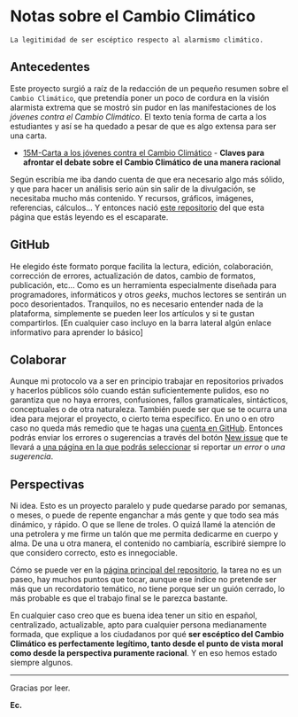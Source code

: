 # Notas sobre el Cambio Climático

`La legitimidad de ser escéptico respecto al alarmismo climático.`

## Antecedentes

Este proyecto surgió a raíz de la redacción de un pequeño resumen sobre el `Cambio Climático`, que pretendía poner un poco de cordura en la visión alarmista extrema que se mostró sin pudor en las manifestaciones de los *jóvenes contra el Cambio Climático*. El texto tenía forma de carta a los estudiantes y así se ha quedado a pesar de que es algo extensa para ser una carta.

* [15M-Carta a los jóvenes contra el Cambio Climático](https://eclectikus.github.io/cartaestudiantesccc/) - **Claves para afrontar el debate sobre el Cambio Climático de una manera racional**

Según escribía me iba dando cuenta de que era necesario algo más sólido, y que para hacer un análisis serio aún sin salir de la divulgación, se necesitaba mucho más contenido. Y recursos, gráficos, imágenes, referencias, cálculos... Y entonces nació [este repositorio](https://github.com/Eclectikus/notascc) del que esta página que estás leyendo es el escaparate.

## GitHub

He elegido éste formato porque facilita la lectura, edición, colaboración, corrección de errores, actualización de datos, cambio de formatos, publicación, etc... Como es un herramienta especialmente diseñada para programadores, informáticos y otros *geeks*, muchos lectores se sentirán un poco desorientados. Tranquilos, no es necesario entender nada de la plataforma, simplemente se pueden leer los artículos y si te gustan compartirlos. [En cualquier caso incluyo en la barra lateral algún enlace informativo para aprender lo básico]

## Colaborar

Aunque mi protocolo va a ser en principio trabajar en repositorios privados y hacerlos públicos sólo cuando están suficientemente pulidos, eso no garantiza que no haya errores, confusiones, fallos gramaticales, sintácticos, conceptuales o de otra naturaleza. También puede ser que se te ocurra una idea para mejorar el proyecto, o cierto tema específico. En uno o en otro caso no queda más remedio que te hagas una [cuenta en GitHub](https://github.com/join). Entonces podrás enviar los errores o sugerencias a través del botón [New issue](https://github.com/Eclectikus/notascc/issues) que te llevará a [una página en la que podrás seleccionar](https://github.com/Eclectikus/notascc/issues/new/choose) si reportar *un error* o *una sugerencia*.

## Perspectivas

Ni idea. Esto es un proyecto paralelo y pude quedarse parado por semanas, o meses, o puede de repente enganchar a más gente y que todo sea más dinámico, y rápido. O que se llene de troles. O quizá llamé la atención de una petrolera y me firme un talón que me permita dedicarme en cuerpo y alma. De una u otra manera, el contenido no cambiaría, escribiré siempre lo que considero correcto, esto es innegociable.

Cómo se puede ver en la [página principal del repositorio](https://github.com/Eclectikus/notascc), la tarea no es un paseo, hay muchos puntos que tocar, aunque ese índice no pretende ser más que un recordatorio temático, no tiene porque ser un guión cerrado, lo más probable es que el trabajo final se le parezca bastante.

En cualquier caso creo que es buena idea tener un sitio en español, centralizado, actualizable, apto para cualquier persona medianamente formada, que explique a los ciudadanos por qué **ser escéptico del Cambio Climático es perfectamente legítimo, tanto desde el punto de vista moral como desde la perspectiva puramente racional**. Y en eso hemos estado siempre algunos.

---

Gracias por leer.

**Ec.**